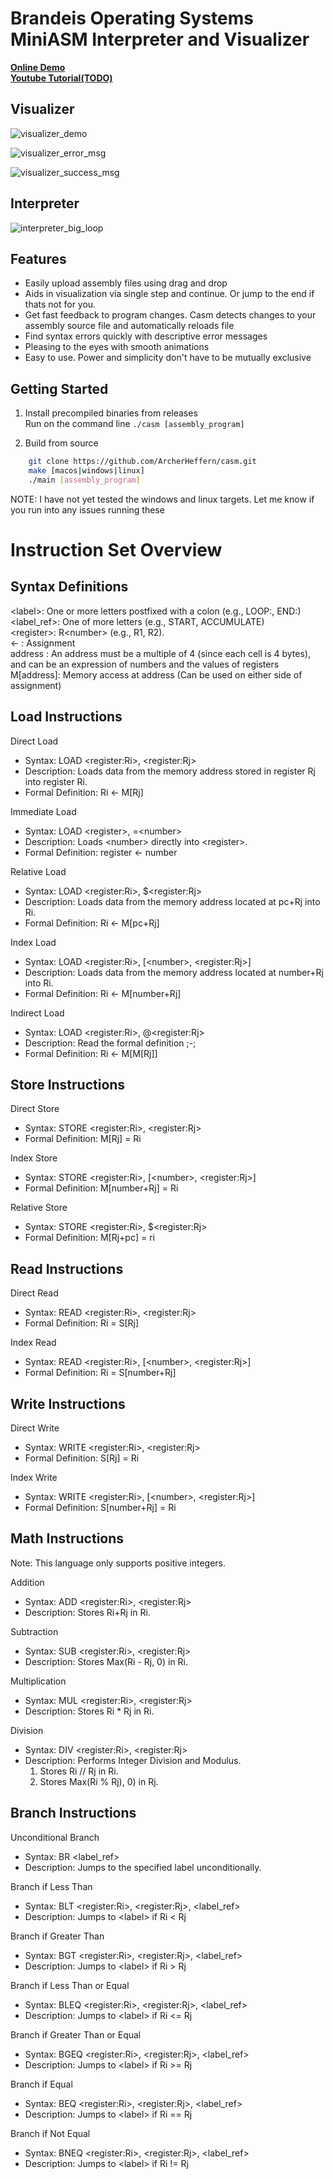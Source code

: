 # Brandeis Operating Systems MiniASM Interpreter and Visualizer
__[Online Demo](archerheffern.github.io/casm)__  
__[Youtube Tutorial(TODO)](https://youtube.com)__
## Visualizer

![visualizer_demo](https://github.com/user-attachments/assets/f9077f9c-567d-4874-976c-5069a905d3e6)

![visualizer_error_msg](https://github.com/user-attachments/assets/4f024951-749a-4ceb-9f5c-03c353c5832e)

![visualizer_success_msg](https://github.com/user-attachments/assets/3b826676-a6c4-46f9-9d3b-14e5e2cf3caa)

## Interpreter

![interpreter_big_loop](https://github.com/user-attachments/assets/a58860d3-428e-4d80-9dab-84235162515c)

## Features
- Easily upload assembly files using drag and drop
- Aids in visualization via single step and continue. Or jump to the end if thats not for you.
- Get fast feedback to program changes. Casm detects changes to your assembly source file and automatically reloads file
- Find syntax errors quickly with descriptive error messages
- Pleasing to the eyes with smooth animations
- Easy to use. Power and simplicity don't have to be mutually exclusive

## Getting Started
1. Install precompiled binaries from releases  
Run on the command line `./casm [assembly_program]`

2. Build from source
``` bash
	git clone https://github.com/ArcherHeffern/casm.git
	make [macos|windows|linux]
	./main [assembly_program]
```
NOTE: I have not yet tested the windows and linux targets. Let me know if you run into any issues running these

# Instruction Set Overview
## Syntax Definitions
\<label\>: One or more letters postfixed with a colon (e.g., LOOP:, END:)  
\<label_ref\>: One of more letters (e.g., START, ACCUMULATE)  
\<register\>: R\<number\> (e.g., R1, R2).  
\<- : Assignment  
address : An address must be a multiple of 4 (since each cell is 4 bytes), and can be an expression of numbers and the values of registers  
M[address]: Memory access at address (Can be used on either side of assignment)  

## Load Instructions
Direct Load
* Syntax: LOAD \<register:Ri\>, \<register:Rj\>
* Description: Loads data from the memory address stored in register Rj into register Ri.
* Formal Definition: Ri \<- M[Rj]

Immediate Load
* Syntax: LOAD \<register\>, =\<number\>
* Description: Loads \<number\> directly into \<register\>.
* Formal Definition: register \<- number

Relative Load
* Syntax: LOAD \<register:Ri\>, $\<register:Rj\>
* Description: Loads data from the memory address located at pc+Rj into Ri.
* Formal Definition: Ri \<- M[pc+Rj]

Index Load
* Syntax: LOAD \<register:Ri\>, [\<number\>, \<register:Rj\>]
* Description: Loads data from the memory address located at number+Rj into Ri.
* Formal Definition: Ri \<- M[number+Rj]

Indirect Load
* Syntax: LOAD \<register:Ri\>, @\<register:Rj\>
* Description: Read the formal definition ;-;
* Formal Definition: Ri \<- M[M[Rj]]

## Store Instructions
Direct Store		
* Syntax: STORE \<register:Ri\>, \<register:Rj\>
* Formal Definition: M[Rj] = Ri

Index Store
* Syntax: STORE \<register:Ri\>, [\<number\>, \<register:Rj\>]
* Formal Definition: M[number+Rj] = Ri

Relative Store
* Syntax: STORE \<register:Ri\>, $\<register:Rj\>
* Formal Definition: M[Rj+pc] = ri

## Read Instructions
Direct Read
* Syntax: READ \<register:Ri\>, \<register:Rj\>
* Formal Definition: Ri = S[Rj]

Index Read
* Syntax: READ \<register:Ri\>, [\<number\>, \<register:Rj\>]
* Formal Definition: Ri = S[number+Rj]

## Write Instructions
Direct Write
* Syntax: WRITE \<register:Ri\>, \<register:Rj\>
* Formal Definition: S[Rj] = Ri

Index Write
* Syntax: WRITE \<register:Ri\>, [\<number\>, \<register:Rj\>]
* Formal Definition: S[number+Rj] = Ri

## Math Instructions
Note: This language only supports positive integers.

Addition
* Syntax: ADD \<register:Ri\>, \<register:Rj\>
* Description: Stores Ri+Rj in Ri.

Subtraction
* Syntax: SUB \<register:Ri\>, \<register:Rj\>
* Description: Stores Max(Ri - Rj, 0) in Ri.

Multiplication
* Syntax: MUL \<register:Ri\>, \<register:Rj\>
* Description: Stores Ri * Rj in Ri.

Division
* Syntax: DIV \<register:Ri\>, \<register:Rj\>
* Description: Performs Integer Division and Modulus. 
	1. Stores Ri // Rj in Ri.
	2. Stores Max(Ri % Rj), 0) in Rj.

## Branch Instructions
Unconditional Branch
* Syntax: BR \<label_ref\>
* Description: Jumps to the specified label unconditionally.

Branch if Less Than
* Syntax: BLT \<register:Ri\>, \<register:Rj\>, \<label_ref\>
* Description: Jumps to \<label\> if Ri \< Rj

Branch if Greater Than
* Syntax: BGT \<register:Ri\>, \<register:Rj\>, \<label_ref\>
* Description: Jumps to \<label\> if Ri \> Rj

Branch if Less Than or Equal
* Syntax: BLEQ \<register:Ri\>, \<register:Rj\>, \<label_ref\>
* Description: Jumps to \<label\> if Ri \<= Rj

Branch if Greater Than or Equal
* Syntax: BGEQ \<register:Ri\>, \<register:Rj\>, \<label_ref\>
* Description: Jumps to \<label\> if Ri \>= Rj

Branch if Equal
* Syntax: BEQ \<register:Ri\>, \<register:Rj\>, \<label_ref\>
* Description: Jumps to \<label\> if Ri == Rj

Branch if Not Equal
* Syntax: BNEQ \<register:Ri\>, \<register:Rj\>, \<label_ref\>
* Description: Jumps to \<label\> if Ri != Rj

